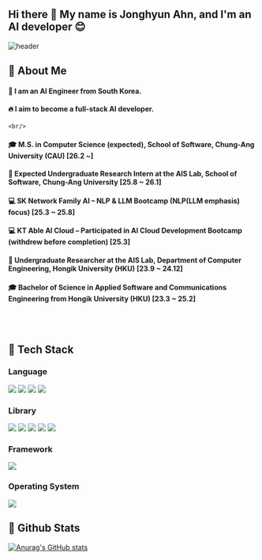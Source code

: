 ## Hi there 👋 My name is Jonghyun Ahn, and I'm an AI developer 😊
<div>
  
  <!--Header-->
  ![header](https://capsule-render.vercel.app/api?type=waving&color=gradient&height=300&section=header&text=Good%20to%20see%20you%20%F0%9F%A4%97)
  
</div>

<div>
  <!--Body-->
  
  ## 👀 About Me
  #### :raising_hand: I am an AI Engineer from South Korea.<br/>
  #### :fire: I aim to become a full-stack AI developer.<br/>
    <br/>
  #### :mortar_board: M.S. in Computer Science (expected), School of Software, Chung-Ang University (CAU) [26.2 ~]
  #### :microscope: Expected Undergraduate Research Intern at the AIS Lab, School of Software, Chung-Ang University [25.8 ~ 26.1]
  #### :computer: SK Network Family AI – NLP & LLM Bootcamp (NLP(LLM emphasis) focus) [25.3 ~ 25.8]
  #### :computer: KT Able AI Cloud – Participated in AI Cloud Development Bootcamp (withdrew before completion) [25.3]
  #### :microscope: Undergraduate Researcher at the AIS Lab, Department of Computer Engineering, Hongik University (HKU) [23.9 ~ 24.12]
  #### :mortar_board: Bachelor of Science in Applied Software and Communications Engineering from Hongik University (HKU) [23.3 ~ 25.2]
  
  <br/>
  <br/>
  
  ## 🧱 Tech Stack
  ### Language
  <!--Python-->
  <img src="https://img.shields.io/badge/Python-3776AB?style=flat-square&logo=Python&logoColor=white"/>
  <!--JavaScript-->
  <img src="https://img.shields.io/badge/JavaScript-F7DF1E?style=flat-square&logo=JavaScript&logoColor=white"/>
  <!--HTML5-->
  <img src="https://img.shields.io/badge/HTML5-E34F26?style=flat-square&logo=HTML5&logoColor=white"/>
  <!--CSS-->
  <img src="https://img.shields.io/badge/CSS3-1572B6?style=flat-square&logo=CSS3&logoColor=white"/>
  <br/>
  
  ### Library
  <!--PyTorch-->
  <img src="https://img.shields.io/badge/PyTorch-EE4C2C?style=flat-square&logo=PyTorch&logoColor=white"/>
  <!--TensorFlow-->
  <img src="https://img.shields.io/badge/TensorFlow-43B02A?style=flat-square&logo=TensorFlow&logoColor=white"/>
  <!--NumPy-->
  <img src="https://img.shields.io/badge/NumPy-013243?style=flat-square&logo=NumPy&logoColor=white"/>
  <!--pandas-->
  <img src="https://img.shields.io/badge/pandas-150458?style=flat-square&logo=pandas&logoColor=white"/>
  <!--OpenCV-->
  <img src="https://img.shields.io/badge/OpenCV-5C3EE8?style=flat-square&logo=OpenCV&logoColor=white"/>
  <br/>
  
  ### Framework
  <!--Django-->
  <img src="https://img.shields.io/badge/Django-092E20?style=flat-square&logo=Django&logoColor=white"/>

  ### Operating System
   <!--Linux-->
  <img src="https://img.shields.io/badge/Linux-FCC624?style=flat-square&logo=Linux&logoColor=white"/>

  
  ## 🤔 Github Stats
  [![Anurag's GitHub stats](https://github-readme-stats.vercel.app/api?username=hyunahn23)](https://github.com/anuraghazra/github-readme-stats)
  
</div>
